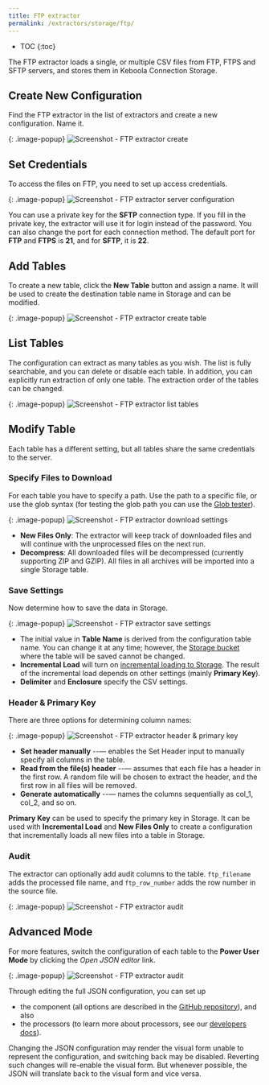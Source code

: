 ```yaml
---
title: FTP extractor
permalink: /extractors/storage/ftp/
---
```


* TOC
{:toc}

The FTP extractor loads a single, or multiple CSV files from FTP, FTPS and SFTP servers, and stores them in Keboola Connection Storage.

## Create New Configuration
Find the FTP extractor in the list of extractors and create a new configuration.
Name it.

{: .image-popup}
![Screenshot - FTP extractor create](/extractors/storage/ftp/ftp-ex-1.png)

## Set Credentials
To access the files on FTP, you need to set up access credentials.

{: .image-popup}
![Screenshot - FTP extractor server configuration](/extractors/storage/ftp/ftp-ex-2.png)

You can use a private key for the **SFTP** connection type. If you fill in the private key,
the extractor will use it for login instead of the password. You can also change
the port for each connection method. The default port for **FTP** and **FTPS** is **21**, and for **SFTP**, it is **22**.

## Add Tables
To create a new table, click the **New Table** button and assign a name. It will
be used to create the destination table name in Storage and can be modified.

{: .image-popup}
![Screenshot - FTP extractor create table](/extractors/storage/ftp/ftp-ex-3.png)

## List Tables
The configuration can extract as many tables as you wish. The list is fully
searchable, and you can delete or disable each table. In addition, you can
explicitly run extraction of only one table. The extraction order of the tables
can be changed.

{: .image-popup}
![Screenshot - FTP extractor list tables](/extractors/storage/ftp/ftp-ex-4.png)

## Modify Table
Each table has a different setting, but all tables share the same credentials to the server.

### Specify Files to Download
For each table you have to specify a path. Use the path to a specific file, or
use the glob syntax (for testing the glob path you can use the [Glob tester](http://www.globtester.com/)).

{: .image-popup}
![Screenshot - FTP extractor download settings](/extractors/storage/ftp/ftp-ex-5.png)

- **New Files Only**: The extractor will keep track of downloaded files and will continue with the unprocessed files
 on the next run.
 - **Decompress**: All downloaded files will be decompressed (currently supporting ZIP and GZIP). All files in all archives
 will be imported into a single Storage table.

### Save Settings
Now determine how to save the data in Storage.

{: .image-popup}
![Screenshot - FTP extractor save settings](/extractors/storage/ftp/ftp-ex-6.png)

- The initial value in **Table Name** is derived from the configuration table name. You can change it at any time; however,
the [Storage bucket](/storage/buckets/) where the table will be saved cannot be changed.
- **Incremental Load** will turn on [incremental loading to Storage](/storage/tables/#incremental-loading). The result of the
incremental load depends on other settings (mainly **Primary Key**).
- **Delimiter** and **Enclosure** specify the CSV settings.

### Header & Primary Key
There are three options for determining column names:

{: .image-popup}
![Screenshot - FTP extractor header & primary key](/extractors/storage/ftp/ftp-ex-7.png)

- **Set header manually** --— enables the Set Header input to manually specify all columns in the table.
- **Read from the file(s) header** --— assumes that each file has a header in the first row. A random file will be chosen to extract the header, and the first row in all files will be removed.
- **Generate automatically** --— names the columns sequentially as col_1, col_2, and so on.

**Primary Key** can be used to specify the primary key in Storage. It can be used with **Incremental Load**
and **New Files Only** to create a configuration that incrementally loads all new files into a table in Storage.

### Audit
The extractor can optionally add audit columns to the table. `ftp_filename` adds the processed file name, and `ftp_row_number`
adds the row number in the source file.

{: .image-popup}
![Screenshot - FTP extractor audit](/extractors/storage/ftp/ftp-ex-8.png)

## Advanced Mode
For more features, switch the configuration of each table to the **Power User Mode** by clicking the *Open JSON editor* link.

{: .image-popup}
![Screenshot - FTP extractor audit](/extractors/storage/ftp/ftp-ex-9.png)

Through editing the full JSON configuration, you can set up 

- the component (all options are
described in the [GitHub repository](https://github.com/keboola/ex-ftp)), and also 
- the processors (to learn more about processors, see our [developers docs](https://developers.keboola.com/extend/docker-runner/processors/)).

Changing the JSON configuration may render the visual form unable to represent the configuration, and switching back may
be disabled. Reverting such changes will re-enable the visual form. But whenever possible, the JSON will translate back
to the visual form and vice versa.